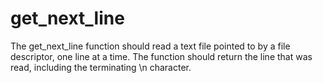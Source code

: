 # get_next_line
The get_next_line function should read a text file pointed to by a file descriptor, one line at a time. The function should return the line that was read, including the terminating \n character.
